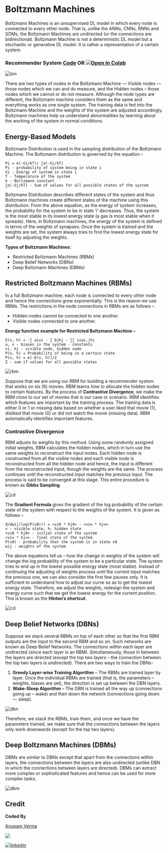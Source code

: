 # Boltzmann Machines

Boltzmann Machines is an unsupervised DL model in which every node is connected to every other node. That is, unlike the ANNs, CNNs, RNNs and SOMs, the Boltzmann Machines are undirected (or the connections are bidirectional). Boltzmann Machine is not a deterministic DL model but a stochastic or generative DL model. It is rather a representation of a certain system. 

### Recommender System [Code](https://github.com/anupam215769/Boltzmann-Machines-DL/blob/main/Boltzmann_Machine.ipynb) OR <a href="https://colab.research.google.com/github/anupam215769/Boltzmann-Machines-DL/blob/main/Boltzmann_Machine.ipynb"><img src="https://colab.research.google.com/assets/colab-badge.svg" alt="Open In Colab"></a>

![bm](https://i.imgur.com/Fh24yKI.png)

There are two types of nodes in the Boltzmann Machine — Visible nodes — those nodes which we can and do measure, and the Hidden nodes – those nodes which we cannot or do not measure. Although the node types are different, the Boltzmann machine considers them as the same and everything works as one single system. The training data is fed into the Boltzmann Machine and the weights of the system are adjusted accordingly. Boltzmann machines help us understand abnormalities by learning about the working of the system in normal conditions.


## Energy-Based Models

Boltzmann Distribution is used in the sampling distribution of the Boltzmann Machine. The Boltzmann distribution is governed by the equation –

```
Pi = e(-∈i/kT)/ ∑e(-∈j/kT)          
Pi - probability of system being in state i
∈i - Energy of system in state i
T - Temperature of the system
k - Boltzmann constant
∑e(-∈j/kT) - Sum of values for all possible states of the system 
```
Boltzmann Distribution describes different states of the system and thus Boltzmann machines create different states of the machine using this distribution. From the above equation, as the energy of system increases, the probability for the system to be in state ‘i’ decreases. Thus, the system is the most stable in its lowest energy state (a gas is most stable when it spreads). Here, in Boltzmann machines, the energy of the system is defined in terms of the weights of synapses. Once the system is trained and the weights are set, the system always tries to find the lowest energy state for itself by adjusting the weights.

**Types of Boltzmann Machines:**

- Restricted Boltzmann Machines (RBMs)
- Deep Belief Networks (DBNs)
- Deep Boltzmann Machines (DBMs)


## Restricted Boltzmann Machines (RBMs)

In a full Boltzmann machine, each node is connected to every other node and hence the connections grow exponentially. This is the reason we use RBMs. The restrictions in the node connections in RBMs are as follows –

- Hidden nodes cannot be connected to one another.
- Visible nodes connected to one another.

**Energy function example for Restricted Boltzmann Machine –**

```
E(v, h) = -∑ aivi - ∑ bjhj - ∑∑ viwi,jhj
a, v - biases in the system - constants
vi, hj - visible node, hidden node
P(v, h) = Probability of being in a certain state
P(v, h) = e(-E(v, h))/Z
Z - sum if values for all possible states
```

![rbm](https://i.imgur.com/qCidYsL.png)

Suppose that we are using our RBM for building a recommender system that works on six (6) movies. RBM learns how to allocate the hidden nodes to certain features. By the process of **Contrastive Divergence**, we make the RBM close to our set of movies that is our case or scenario. RBM identifies which features are important by the training process. The training data is either 0 or 1 or missing data based on whether a user liked that movie (1), disliked that movie (0) or did not watch the movie (missing data). RBM automatically identifies important features.

### Contrastive Divergence

RBM adjusts its weights by this method. Using some randomly assigned initial weights, RBM calculates the hidden nodes, which in turn use the same weights to reconstruct the input nodes. Each hidden node is constructed from all the visible nodes and each visible node is reconstructed from all the hidden node and hence, the input is different from the reconstructed input, though the weights are the same. The process continues until the reconstructed input matches the previous input. The process is said to be converged at this stage. This entire procedure is known as **Gibbs Sampling**. 

![cd](https://media.geeksforgeeks.org/wp-content/uploads/20200908214539/GibbsSampling-660x279.jpg)

The **Gradient Formula** gives the gradient of the log probability of the certain state of the system with respect to the weights of the system. It is given as follows –

```
d/dwij(log(P(v0))) = <vi0 * hj0> - <vi∞ * hj∞>
v - visible state, h- hidden state
<vi0 * hj0> - initial state of the system
<vi∞ * hj∞> - final state of the system
P(v0) - probability that the system is in state v0
wij - weights of the system
```

The above equations tell us – how the change in weights of the system will change the log probability of the system to be a particular state. The system tries to end up in the lowest possible energy state (most stable). Instead of continuing the adjusting of weights process until the current input matches the previous one, we can also consider the first few pauses only. It is sufficient to understand how to adjust our curve so as to get the lowest energy state. Therefore, we adjust the weights, redesign the system and energy curve such that we get the lowest energy for the current position. This is known as the **Hinton’s shortcut**.

![cd](https://media.geeksforgeeks.org/wp-content/uploads/20200908212159/HintonsShortcut.jpg)

## Deep Belief Networks (DBNs)

Suppose we stack several RBMs on top of each other so that the first RBM outputs are the input to the second RBM and so on. Such networks are known as Deep Belief Networks. The connections within each layer are undirected (since each layer is an RBM). Simultaneously, those in between the layers are directed (except the top two layers – the connection between the top two layers is undirected). There are two ways to train the DBNs-

1. **Greedy Layer-wise Training Algorithm** – The RBMs are trained layer by layer. Once the individual RBMs are trained (that is, the parameters – weights, biases are set), the direction is set up between the DBN layers.
2. **Wake-Sleep Algorithm** – The DBN is trained all the way up (connections going up – wake) and then down the network (connections going down — sleep).

![dbn](https://i.imgur.com/xrvoheo.png)

Therefore, we stack the RBMs, train them, and once we have the parameters trained, we make sure that the connections between the layers only work downwards (except for the top two layers).

## Deep Boltzmann Machines (DBMs)

DBMs are similar to DBNs except that apart from the connections within layers, the connections between the layers are also undirected (unlike DBN in which the connections between layers are directed). DBMs can extract more complex or sophisticated features and hence can be used for more complex tasks. 

![dbm](https://i.imgur.com/XOOZ52p.png)

## Credit

**Coded By**

[Anupam Verma](https://github.com/anupam215769)

<a href="https://github.com/anupam215769/Boltzmann-Machines-DL/graphs/contributors">
  <img src="https://contributors-img.web.app/image?repo=anupam215769/Boltzmann-Machines-DL" />
</a>

[![linkedin](https://img.shields.io/badge/linkedin-0A66C2?style=for-the-badge&logo=linkedin&logoColor=white)](https://www.linkedin.com/in/anupam-verma-383855223/)


